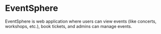 # EventSphere
EventSphere is web application where users can view events (like concerts, workshops, etc.), book tickets, and admins can manage events.
